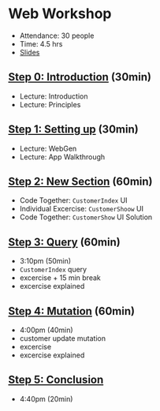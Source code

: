 # Web Workshop

- Attendance: 30 people
- Time: 4.5 hrs
- [Slides](WebWorkshop.pdf)

## [Step 0: Introduction](./Step%200:%20Introduction.md) (30min)

- Lecture: Introduction
- Lecture: Principles

## [Step 1: Setting up](./Step%201:%20Setting%20up.md) (30min)

- Lecture: WebGen
- Lecture: App Walkthrough

## [Step 2: New Section](./Step%202:%20New%20Section.md) (60min)

- Code Together: `CustomerIndex` UI
- Individual Excercise: `CustomerShoow` UI
- Code Together: `CustomerShow` UI Solution

## [Step 3: Query](./Step%203:%20Query.md) (60min)

- 3:10pm (50min)
- `CustomerIndex` query
- excercise + 15 min break
- excercise explained 

## [Step 4: Mutation](./Step%204:%20Mutation.md) (60min)

- 4:00pm (40min)
- customer update mutation
- excercise
- excercise explained 

## [Step 5: Conclusion](./Step%205:%20Conclusion.md)

- 4:40pm (20min)
